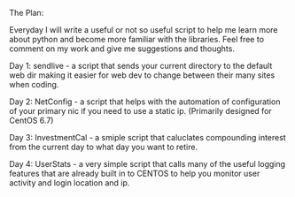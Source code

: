 The Plan:

Everyday I will write a useful or not so useful script to help me learn more about python and become more familiar with the libraries. Feel free to comment on my work and give me suggestions and thoughts.

Day 1: sendlive - a script that sends your current directory to the default web dir making it easier for web dev to change between their many sites when coding.

Day 2: NetConfig - a script that helps with the automation of configuration of your primary nic if you need to use a static ip. (Primarily designed for CentOS 6.7)

Day 3: InvestmentCal - a smiple script that caluclates compounding interest from
the current day to what day you want to retire.

Day 4: UserStats - a very simple script that calls many of the useful logging
features that are already built in to CENTOS to help you monitor user activity
and login location and ip. 
